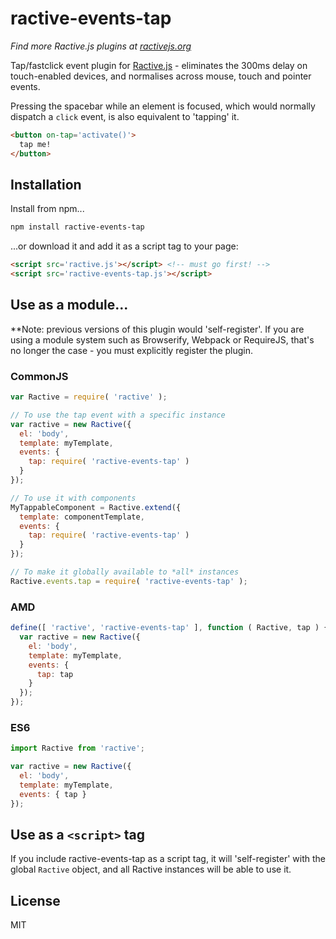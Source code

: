 # ractive-events-tap

*Find more Ractive.js plugins at [ractivejs.org](http://docs.ractivejs.org/latest/plugins)*

Tap/fastclick event plugin for [Ractive.js](http://ractivejs.org) - eliminates the 300ms delay on touch-enabled devices, and normalises across mouse, touch and pointer events.

Pressing the spacebar while an element is focused, which would normally dispatch a `click` event, is also equivalent to 'tapping' it.

```html
<button on-tap='activate()'>
  tap me!
</button>
```


## Installation

Install from npm...

```bash
npm install ractive-events-tap
```

...or download it and add it as a script tag to your page:

```html
<script src='ractive.js'></script> <!-- must go first! -->
<script src='ractive-events-tap.js'></script>
```


## Use as a module...

**Note: previous versions of this plugin would 'self-register'. If you are using a module system such as Browserify, Webpack or RequireJS, that's no longer the case - you must explicitly register the plugin.


### CommonJS

```js
var Ractive = require( 'ractive' );

// To use the tap event with a specific instance
var ractive = new Ractive({
  el: 'body',
  template: myTemplate,
  events: {
    tap: require( 'ractive-events-tap' )
  }
});

// To use it with components
MyTappableComponent = Ractive.extend({
  template: componentTemplate,
  events: {
    tap: require( 'ractive-events-tap' )
  }
});

// To make it globally available to *all* instances
Ractive.events.tap = require( 'ractive-events-tap' );
```


### AMD

```js
define([ 'ractive', 'ractive-events-tap' ], function ( Ractive, tap ) {
  var ractive = new Ractive({
    el: 'body',
    template: myTemplate,
    events: {
      tap: tap
    }
  });
});
```


### ES6

```js
import Ractive from 'ractive';

var ractive = new Ractive({
  el: 'body',
  template: myTemplate,
  events: { tap }
});
```


## Use as a `<script>` tag

If you include ractive-events-tap as a script tag, it will 'self-register' with the global `Ractive` object, and all Ractive instances will be able to use it.



## License

MIT